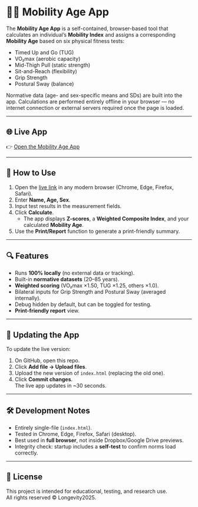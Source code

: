 # 🧑‍🦽 Mobility Age App

The **Mobility Age App** is a self-contained, browser-based tool that calculates an individual’s **Mobility Index** and assigns a corresponding **Mobility Age** based on six physical fitness tests:

- Timed Up and Go (TUG)  
- VO₂max (aerobic capacity)  
- Mid-Thigh Pull (static strength)  
- Sit-and-Reach (flexibility)  
- Grip Strength  
- Postural Sway (balance)  

Normative data (age- and sex-specific means and SDs) are built into the app. Calculations are performed entirely offline in your browser — no internet connection or external servers required once the page is loaded.

---

## 🌐 Live App
👉 [Open the Mobility Age App](https://longevity2025.github.io/mobility-age-app/)

---

## 📖 How to Use
1. Open the [live link](#-live-app) in any modern browser (Chrome, Edge, Firefox, Safari).
2. Enter **Name, Age, Sex**.
3. Input test results in the measurement fields.
4. Click **Calculate**.  
   - The app displays **Z-scores**, a **Weighted Composite Index**, and your calculated **Mobility Age**.
5. Use the **Print/Report** function to generate a print-friendly summary.

---

## 🔍 Features
- Runs **100% locally** (no external data or tracking).
- Built-in **normative datasets** (20–85 years).
- **Weighted scoring** (VO₂max ×1.50, TUG ×1.25, others ×1.0).
- Bilateral inputs for Grip Strength and Postural Sway (averaged internally).
- Debug hidden by default, but can be toggled for testing.
- **Print-friendly report** view.

---

## 🔧 Updating the App
To update the live version:
1. On GitHub, open this repo.
2. Click **Add file → Upload files**.
3. Upload the new version of `index.html` (replacing the old one).
4. Click **Commit changes**.  
   The live app updates in ~30 seconds.

---

## 🛠 Development Notes
- Entirely single-file (`index.html`).
- Tested in Chrome, Edge, Firefox, Safari (desktop).
- Best used in **full browser**, not inside Dropbox/Google Drive previews.
- Integrity check: startup includes a **self-test** to confirm norms load correctly.

---

## 📜 License
This project is intended for educational, testing, and research use.  
All rights reserved © Longevity2025.

